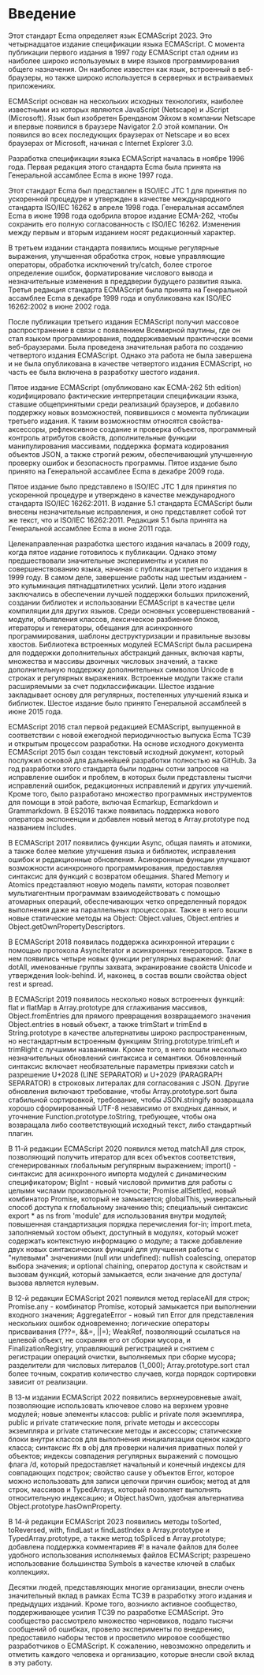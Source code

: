 # Введение

Этот стандарт Ecma определяет язык ECMAScript 2023. Это четырнадцатое издание спецификации языка ECMAScript. С момента публикации первого издания в 1997 году ECMAScript стал одним из наиболее широко используемых в мире языков программирования общего назначения. Он наиболее известен как язык, встроенный в веб-браузеры, но также широко используется в серверных и встраиваемых приложениях.

ECMAScript основан на нескольких исходных технологиях, наиболее известными из которых являются JavaScript (Netscape) и JScript (Microsoft). Язык был изобретен Бренданом Эйхом в компании Netscape и впервые появился в браузере Navigator 2.0 этой компании. Он появился во всех последующих браузерах от Netscape и во всех браузерах от Microsoft, начиная с Internet Explorer 3.0.

Разработка спецификации языка ECMAScript началась в ноябре 1996 года. Первая редакция этого стандарта Ecma была принята на Генеральной ассамблее Ecma в июне 1997 года.

Этот стандарт Ecma был представлен в ISO/IEC JTC 1 для принятия по ускоренной процедуре и утвержден в качестве международного стандарта ISO/IEC 16262 в апреле 1998 года. Генеральная ассамблея Ecma в июне 1998 года одобрила второе издание ECMA-262, чтобы сохранить его полную согласованность с ISO/IEC 16262. Изменения между первым и вторым изданием носят редакционный характер.

В третьем издании стандарта появились мощные регулярные выражения, улучшенная обработка строк, новые управляющие операторы, обработка исключений try/catch, более строгое определение ошибок, форматирование числового вывода и незначительные изменения в преддверии будущего развития языка. Третья редакция стандарта ECMAScript была принята на Генеральной ассамблее Ecma в декабре 1999 года и опубликована как ISO/IEC 16262:2002 в июне 2002 года.

После публикации третьего издания ECMAScript получил массовое распространение в связи с появлением Всемирной паутины, где он стал языком программирования, поддерживаемым практически всеми веб-браузерами. Была проведена значительная работа по созданию четвертого издания ECMAScript. Однако эта работа не была завершена и не была опубликована в качестве четвертого издания ECMAScript, но часть ее была включена в разработку шестого издания.

Пятое издание ECMAScript (опубликовано как ECMA-262 5th edition) кодифицировало фактические интерпретации спецификации языка, ставшие общепринятыми среди реализаций браузеров, и добавило поддержку новых возможностей, появившихся с момента публикации третьего издания. К таким возможностям относятся свойства-аксессоры, рефлексивное создание и проверка объектов, программный контроль атрибутов свойств, дополнительные функции манипулирования массивами, поддержка формата кодирования объектов JSON, а также строгий режим, обеспечивающий улучшенную проверку ошибок и безопасность программы. Пятое издание было принято на Генеральной ассамблее Ecma в декабре 2009 года.

Пятое издание было представлено в ISO/IEC JTC 1 для принятия по ускоренной процедуре и утверждено в качестве международного стандарта ISO/IEC 16262:2011. В издание 5.1 стандарта ECMAScript были внесены незначительные исправления, и оно представляет собой тот же текст, что и ISO/IEC 16262:2011. Редакция 5.1 была принята на Генеральной ассамблее Ecma в июне 2011 года.

Целенаправленная разработка шестого издания началась в 2009 году, когда пятое издание готовилось к публикации. Однако этому предшествовали значительные эксперименты и усилия по совершенствованию языка, начиная с публикации третьего издания в 1999 году. В самом деле, завершение работы над шестым изданием - это кульминация пятнадцатилетних усилий. Цели этого издания заключались в обеспечении лучшей поддержки больших приложений, создании библиотек и использовании ECMAScript в качестве цели компиляции для других языков. Среди основных усовершенствований - модули, объявления классов, лексическое разбиение блоков, итераторы и генераторы, обещания для асинхронного программирования, шаблоны деструктуризации и правильные вызовы хвостов. Библиотека встроенных модулей ECMAScript была расширена для поддержки дополнительных абстракций данных, включая карты, множества и массивы двоичных числовых значений, а также дополнительную поддержку дополнительных символов Unicode в строках и регулярных выражениях. Встроенные модули также стали расширяемыми за счет подклассификации. Шестое издание закладывает основу для регулярных, постепенных улучшений языка и библиотек. Шестое издание было принято Генеральной ассамблеей в июне 2015 года.

ECMAScript 2016 стал первой редакцией ECMAScript, выпущенной в соответствии с новой ежегодной периодичностью выпуска Ecma TC39 и открытым процессом разработки. На основе исходного документа ECMAScript 2015 был создан текстовый исходный документ, который послужил основой для дальнейшей разработки полностью на GitHub. За год разработки этого стандарта были поданы сотни запросов на исправление ошибок и проблем, в которых были представлены тысячи исправлений ошибок, редакционных исправлений и других улучшений. Кроме того, было разработано множество программных инструментов для помощи в этой работе, включая Ecmarkup, Ecmarkdown и Grammarkdown. В ES2016 также появилась поддержка нового оператора экспоненции и добавлен новый метод в Array.prototype под названием includes.

В ECMAScript 2017 появились функции Async, общая память и атомики, а также более мелкие улучшения языка и библиотек, исправления ошибок и редакционные обновления. Асинхронные функции улучшают возможности асинхронного программирования, предоставляя синтаксис для функций с возвратом обещания. Shared Memory и Atomics представляют новую модель памяти, которая позволяет мультиагентным программам взаимодействовать с помощью атомарных операций, обеспечивающих четко определенный порядок выполнения даже на параллельных процессорах. Также в него вошли новые статические методы на Object: Object.values, Object.entries и Object.getOwnPropertyDescriptors.

В ECMAScript 2018 появилась поддержка асинхронной итерации с помощью протокола AsyncIterator и асинхронных генераторов. Также в нем появились четыре новых функции регулярных выражений: флаг dotAll, именованные группы захвата, экранирование свойств Unicode и утверждения look-behind. И, наконец, в состав вошли свойства object rest и spread.

В ECMAScript 2019 появилось несколько новых встроенных функций: flat и flatMap в Array.prototype для сглаживания массивов, Object.fromEntries для прямого превращения возвращаемого значения Object.entries в новый объект, а также trimStart и trimEnd в String.prototype в качестве альтернативы широко распространенным, но нестандартным встроенным функциям String.prototype.trimLeft и trimRight с лучшими названиями. Кроме того, в него вошли несколько незначительных обновлений синтаксиса и семантики. Обновленный синтаксис включает необязательные параметры привязки catch и разрешение U+2028 (LINE SEPARATOR) и U+2029 (PARAGRAPH SEPARATOR) в строковых литералах для согласования с JSON. Другие обновления включают требование, чтобы Array.prototype.sort была стабильной сортировкой, требование, чтобы JSON.stringify возвращала хорошо сформированный UTF-8 независимо от входных данных, и уточнение Function.prototype.toString, требующее, чтобы она возвращала либо соответствующий исходный текст, либо стандартный плагин.

В 11-й редакции ECMAScript 2020 появился метод matchAll для строк, позволяющий получить итератор для всех объектов соответствия, сгенерированных глобальным регулярным выражением; import() - синтаксис для асинхронного импорта модулей с динамическим спецификатором; BigInt - новый числовой примитив для работы с целыми числами произвольной точности; Promise.allSettled, новый комбинатор Promise, который не замыкается; globalThis, универсальный способ доступа к глобальному значению this; специальный синтаксис export * as ns from 'module' для использования внутри модулей; повышенная стандартизация порядка перечисления for-in; import.meta, заполняемый хостом объект, доступный в модулях, который может содержать контекстную информацию о модуле; а также добавление двух новых синтаксических функций для улучшения работы с "нулевыми" значениями (null или undefined): nullish coalescing, оператор выбора значения; и optional chaining, оператор доступа к свойствам и вызовам функций, который замыкается, если значение для доступа/вызова является нулевым.

В 12-й редакции ECMAScript 2021 появился метод replaceAll для строк; Promise.any - комбинатор Promise, который замыкается при выполнении входного значения; AggregateError - новый тип Error для представления нескольких ошибок одновременно; логические операторы присваивания (???=, &&=, ||=); WeakRef, позволяющий ссылаться на целевой объект, не сохраняя его от сборки мусора, и FinalizationRegistry, управляющий регистрацией и снятием с регистрации операций очистки, выполняемых при сборке мусора; разделители для числовых литералов (1_000); Array.prototype.sort стал более точным, сократив количество случаев, когда порядок сортировки зависит от реализации.

В 13-м издании ECMAScript 2022 появились верхнеуровневые await, позволяющие использовать ключевое слово на верхнем уровне модулей; новые элементы классов: public и private поля экземпляра, public и private статические поля, private методы и аксессоры экземпляра и private статические методы и аксессоры; статические блоки внутри классов для выполнения инициализации оценок каждого класса; синтаксис #x в obj для проверки наличия приватных полей у объектов; индексы совпадения регулярных выражений с помощью флага /d, который предоставляет начальный и конечный индексы для совпадающих подстрок; свойство cause у объектов Error, которое можно использовать для записи цепочки причин ошибок; метод at для строк, массивов и TypedArrays, который позволяет выполнять относительную индексацию; и Object.hasOwn, удобная альтернатива Object.prototype.hasOwnProperty.

В 14-й редакции ECMAScript 2023 появились методы toSorted, toReversed, with, findLast и findLastIndex в Array.prototype и TypedArray.prototype, а также метод toSpliced в Array.prototype; добавлена поддержка комментариев #! в начале файлов для более удобного использования исполняемых файлов ECMAScript; разрешено использование большинства Symbols в качестве ключей в слабых коллекциях.

Десятки людей, представляющих многие организации, внесли очень значительный вклад в рамках Ecma TC39 в разработку этого издания и предыдущих изданий. Кроме того, возникло активное сообщество, поддерживающее усилия TC39 по разработке ECMAScript. Это сообщество рассмотрело множество черновиков, подало тысячи сообщений об ошибках, провело эксперименты по внедрению, предоставило наборы тестов и просветило мировое сообщество разработчиков о ECMAScript. К сожалению, невозможно определить и отметить каждого человека и организацию, которые внесли свой вклад в эту работу.

